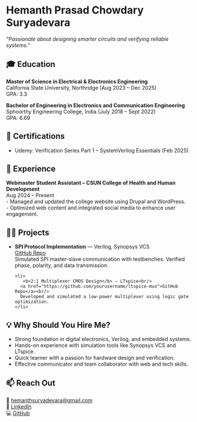 <!DOCTYPE html>
<html lang="en">
<head>
  <meta charset="UTF-8">
</head>
<body>

  <h1>Hemanth Prasad Chowdary Suryadevara</h1>
  <p><i>"Passionate about designing smarter circuits and verifying reliable systems."</i></p>

  <!-- 🎓 Education -->
  <h2>🎓 Education</h2>
  <p>
    <b>Master of Science in Electrical & Electronics Engineering</b><br/>
    California State University, Northridge (Aug 2023 – Dec 2025)<br/>
    GPA: 3.3
  </p>
  <p>
    <b>Bachelor of Engineering in Electronics and Communication Engineering</b><br/>
    Sphoorthy Engineering College, India (July 2018 – Sept 2022)<br/>
    GPA: 6.69
  </p>

  <!-- 🏅 Certifications -->
  <h2>🏅 Certifications</h2>
  <ul>
    <li>Udemy: Verification Series Part 1 – SystemVerilog Essentials (Feb 2025)</li>
  </ul>

  <!-- 💼 Experience -->
  <h2>💼 Experience</h2>
  <p>
    <b>Webmaster Student Assistant – CSUN College of Health and Human Development</b><br/>
    Aug 2024 – Present<br/>
    - Managed and updated the college website using Drupal and WordPress.<br/>
    - Optimized web content and integrated social media to enhance user engagement.
  </p>

  <!-- 👨‍💻 Projects -->
  <h2>👨‍💻 Projects</h2>
  <ul>
    <li>
      <b>SPI Protocol Implementation</b> — Verilog, Synopsys VCS<br/>
      <a href="https://github.com/yourusername/spi-protocol-verilog">GitHub Repo</a><br/>
      Simulated SPI master-slave communication with testbenches. Verified phase, polarity, and data transmission.
    </li>

    <li>
       <b>2:1 Multiplexer CMOS Design</b> — LTspice<br/>
      <a href="https://github.com/yourusername/ltspice-mux">GitHub Repo</a><br/>
      Developed and simulated a low-power multiplexer using logic gate optimization.
    </li>
  </ul>

  <!-- 💡 Why Hire Me? -->
  <h2>💡 Why Should You Hire Me?</h2>
  <ul>
    <li>Strong foundation in digital electronics, Verilog, and embedded systems.</li>
    <li>Hands-on experience with simulation tools like Synopsys VCS and LTspice.</li>
    <li>Quick learner with a passion for hardware design and verification.</li>
    <li>Effective communicator and team collaborator with web and tech skills.</li>
  </ul>

  <!-- 📫 Reach Out -->
  <h2>📫 Reach Out</h2>
  <p>
    📧 <a href="mailto:hemanthsuryadevara@gmail.com">hemanthsuryadevara@gmail.com</a><br/>
    🔗 <a href="https://linkedin.com/in/hemanth-prasad-chowdary-suryadevara-965130174/">LinkedIn</a><br/>
    💻 <a href="https://github.com/yourusername">GitHub</a>
  </p>

</body>
</html>
